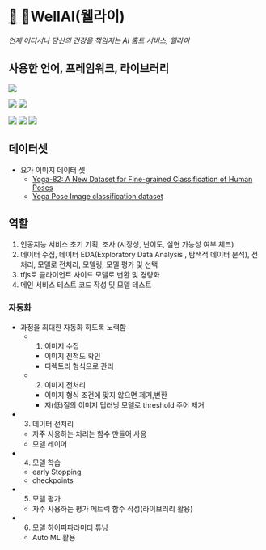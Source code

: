 # [🧘](https://emojipedia.org/yoga/) WellAI(웰라이)
  *언제 어디서나 당신의 건강을 책임지는 AI 홈트 서비스, 웰라이*
## 사용한 언어, 프레임워크, 라이브러리
<img src="https://img.shields.io/badge/python-3670A0?style=for-the-badge&logo=python&logoColor=white">

<img src="https://img.shields.io/badge/TensorFlow-FF6F00?style=for-the-badge&logo=TensorFlow&logoColor=white"/> <img src="https://img.shields.io/badge/Keras-%23D00000.svg?style=for-the-badge&logo=Keras&logoColor=white"/>

<img src='https://img.shields.io/badge/scikit--learn-%23F7931E.svg?style=for-the-badge&logo=scikit-learn&logoColor=white'></a> <img src="https://img.shields.io/badge/pandas-150458?style=for-the-badge&logo=pandas&logoColor=white"/></a>
<img src='https://img.shields.io/badge/opencv-%23white.svg?style=for-the-badge&logo=opencv&logoColor=white'>
## 데이터셋 
- 요가 이미지 데이터 셋
  - [Yoga-82: A New Dataset for Fine-grained Classification of Human Poses](https://arxiv.org/abs/2004.10362)
  - [Yoga Pose Image classification dataset](https://www.kaggle.com/shrutisaxena/yoga-pose-image-classification-dataset)

## 역할
 1. 인공지능 서비스 초기 기획, 조사 (시장성, 난이도, 실현 가능성 여부 체크)
 2. 데이터 수집, 데이터 EDA(Exploratory Data Analysis , 탐색적 데이터 분석), 전처리, 모델로 전처리, 모델링, 모델 평가 및 선택
 3. tfjs로 클라이언트 사이드 모델로 변환 및 경량화
 4. 메인 서비스 테스트 코드 작성 및 모델 테스트

 ### 자동화
 - 과정을 최대한 자동화 하도록 노력함
    - 1. 이미지 수집 
      -  이미지 진척도 확인
      -  디렉토리 형식으로 관리
   - 2. 이미지 전처리
     - 이미지 형식 조건에 맞지 않으면 제거,변환
     - 저(低)질의 이미지 딥러닝 모델로 threshold 주어 제거
  - 3. 데이터 전처리
    - 자주 사용하는 처리는 함수 만들어 사용
    - 모델 레이어
  - 4. 모델 학습
    - early Stopping
    - checkpoints
  - 5. 모델 평가
    - 자주 사용하는 평가 메트릭 함수 작성(라이브러리 활용)
  - 6. 모델 하이퍼파라미터 튜닝
    - Auto ML 활용

